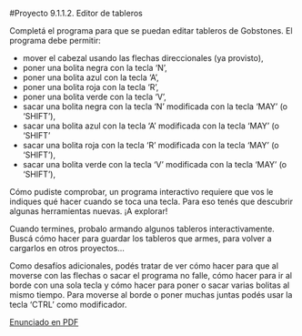 #Proyecto 9.1.1.2. Editor de tableros

Completá el programa para que se puedan editar tableros de Gobstones. El programa debe permitir:
* mover el cabezal usando las flechas direccionales (ya provisto),
* poner una bolita negra con la tecla ‘N’,
* poner una bolita azul con la tecla ‘A’,
* poner una bolita roja con la tecla ‘R’,
* poner una bolita verde con la tecla ‘V’,
* sacar una bolita negra con la tecla ‘N’ modificada con la tecla ‘MAY’ (o ‘SHIFT’),
* sacar una bolita azul con la tecla ‘A’ modificada con la tecla ‘MAY’ (o ‘SHIFT’
* sacar una bolita roja con la tecla ‘R’ modificada con la tecla ‘MAY’ (o ‘SHIFT’),
* sacar una bolita verde con la tecla ‘V’ modificada con la tecla ‘MAY’ (o ‘SHIFT’),

Cómo pudiste comprobar, un programa interactivo requiere que vos le indiques qué hacer cuando se toca una tecla. Para eso tenés que descubrir algunas herramientas nuevas. ¡A explorar!

Cuando termines, probalo armando algunos tableros interactivamente. Buscá cómo hacer para guardar los tableros que armes, para volver a cargarlos en otros proyectos...

Como desafíos adicionales, podés tratar de ver cómo hacer para que al moverse con las flechas o sacar el programa no falle, cómo hacer para ir al borde con una sola tecla y cómo hacer para poner o sacar varias bolitas al mismo tiempo. Para moverse al borde o poner muchas juntas podés usar la tecla ‘CTRL’ como modificador. 

[Enunciado en PDF][PDF]

[PDF]: https://raw.githubusercontent.com/gobstones/proyectos-jr/master/Proyectos/Cap.9/9.1.1.2.Editor%20de%20tableros/Recursos/description.pdf "Enunciado de 'Editor de tableros' en PDF"
